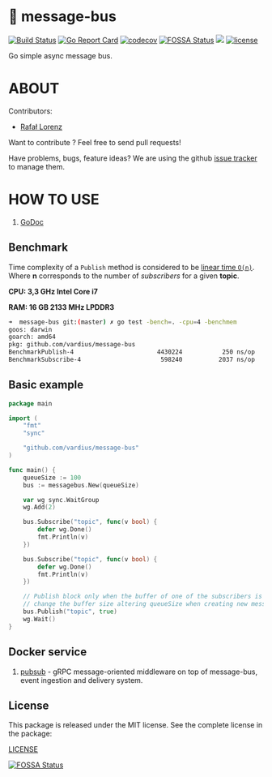 🚌 message-bus
================
[![Build Status](https://travis-ci.org/vardius/message-bus.svg?branch=master)](https://travis-ci.org/vardius/message-bus)
[![Go Report Card](https://goreportcard.com/badge/github.com/vardius/message-bus)](https://goreportcard.com/report/github.com/vardius/message-bus)
[![codecov](https://codecov.io/gh/vardius/message-bus/branch/master/graph/badge.svg)](https://codecov.io/gh/vardius/message-bus)
[![FOSSA Status](https://app.fossa.io/api/projects/git%2Bgithub.com%2Fvardius%2Fmessage-bus.svg?type=shield)](https://app.fossa.io/projects/git%2Bgithub.com%2Fvardius%2Fmessage-bus?ref=badge_shield)
[![](https://godoc.org/github.com/vardius/message-bus?status.svg)](http://godoc.org/github.com/vardius/message-bus)
[![license](https://img.shields.io/github/license/mashape/apistatus.svg)](https://github.com/vardius/message-bus/blob/master/LICENSE.md)

Go simple async message bus.

ABOUT
==================================================
Contributors:

* [Rafał Lorenz](http://rafallorenz.com)

Want to contribute ? Feel free to send pull requests!

Have problems, bugs, feature ideas?
We are using the github [issue tracker](https://github.com/vardius/message-bus/issues) to manage them.

HOW TO USE
==================================================

1. [GoDoc](http://godoc.org/github.com/vardius/message-bus)

## Benchmark

Time complexity of a `Publish` method is considered to be [linear time `O(n)`](https://en.wikipedia.org/wiki/Time_complexity#Linear_time). Where **n** corresponds to the number of *subscribers* for a given **topic**.

**CPU: 3,3 GHz Intel Core i7**

**RAM: 16 GB 2133 MHz LPDDR3**

```bash
➜  message-bus git:(master) ✗ go test -bench=. -cpu=4 -benchmem
goos: darwin
goarch: amd64
pkg: github.com/vardius/message-bus
BenchmarkPublish-4                   	 4430224	       250 ns/op	       0 B/op	       0 allocs/op
BenchmarkSubscribe-4                 	  598240	      2037 ns/op	     735 B/op	       5 allocs/op
```

## Basic example
```go
package main

import (
    "fmt"
	"sync"

    "github.com/vardius/message-bus"
)

func main() {
    queueSize := 100
    bus := messagebus.New(queueSize)

    var wg sync.WaitGroup
    wg.Add(2)

    bus.Subscribe("topic", func(v bool) {
        defer wg.Done()
        fmt.Println(v)
    })

    bus.Subscribe("topic", func(v bool) {
        defer wg.Done()
        fmt.Println(v)
    })

    // Publish block only when the buffer of one of the subscribers is full.
    // change the buffer size altering queueSize when creating new messagebus
    bus.Publish("topic", true)
    wg.Wait()
}
```

## Docker service

1. [pubsub](https://github.com/vardius/pubsub) - gRPC message-oriented middleware on top of message-bus, event ingestion and delivery system.

License
-------

This package is released under the MIT license. See the complete license in the package:

[LICENSE](LICENSE.md)

[![FOSSA Status](https://app.fossa.io/api/projects/git%2Bgithub.com%2Fvardius%2Fmessage-bus.svg?type=large)](https://app.fossa.io/projects/git%2Bgithub.com%2Fvardius%2Fmessage-bus?ref=badge_large)
